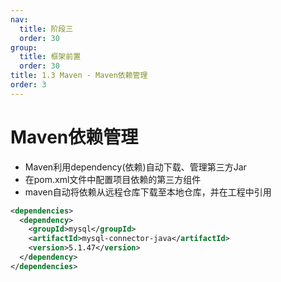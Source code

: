 ```yaml
---
nav:
  title: 阶段三
  order: 30
group:
  title: 框架前置
  order: 30
title: 1.3 Maven - Maven依赖管理
order: 3
---
```


# Maven依赖管理

- Maven利用dependency(依赖)自动下载、管理第三方Jar
- 在pom.xml文件中配置项目依赖的第三方组件
- maven自动将依赖从远程仓库下载至本地仓库，并在工程中引用

```xml
<dependencies>
  <dependency>
    <groupId>mysql</groupId>
    <artifactId>mysql-connector-java</artifactId>
    <version>5.1.47</version>
  </dependency>
</dependencies>
```

